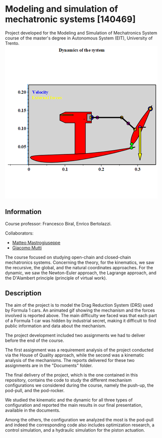 # Modeling and simulation of mechatronic systems [140469]
Project developed for the Modeling and Simulation of Mechatronics System course of the master's degree in Autonomous System (EIT), University of Trento.
![animated gif](dyna.gif "Animated gif")


## Information
Course professor: Francesco Biral, Enrico Bertolazzi.

Collaborators: 
- [Matteo Mastrogiuseppe](https://www.linkedin.com/in/matteomastrogiuseppe/)
- [Giacomo Mutti](https://www.linkedin.com/in/giacomo-mutti/)

The course focused on studying open-chain and closed-chain mechatronics systems.
Concerning the theory, for the kinematics, we saw the recursive, the global, and the natural coordinates approaches.
For the dynamic, we saw the Newton-Euler approach, the Lagrange approach, and the D'Alambert principle (principle of virtual work).

## Description
The aim of the project is to model the Drag Reduction System (DRS) used by Formula 1 cars. An animated gif showing the mechanism and the forces involved is reported above.
The main difficulty we faced was that each part of a Formula 1 car was hidden by industrial secret, making it difficult to find public information and data about the mechanism.

The project development included two assignments we had to deliver before the end of the course. 

The first assignment was a requirement analysis of the project conducted via the House of Quality approach, while the second was a kinematic analysis of the mechanisms. The reports delivered for these two assignments are in the "Documents" folder.

The final delivery of the project, which is the one contained in this repository, contains the code to study the different mechanism configurations we considered during the course, namely the push-up, the pod-pull, and the pod-rocker.

We studied the kinematic and the dynamic for all three types of configuration and reported the main results in our final presentation, available in the documents. 

Among the others, the configuration we analyzed the most is the pod-pull and indeed the corresponding code also includes optimization research, a control simulation, and a hydraulic simulation for the piston actuation.
